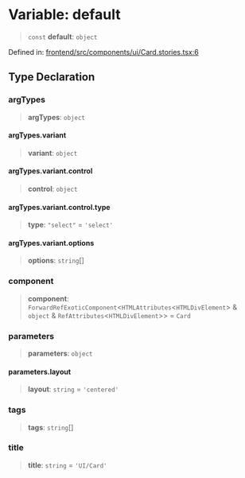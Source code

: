# Variable: default

> `const` **default**: `object`

Defined in: [frontend/src/components/ui/Card.stories.tsx:6](https://github.com/lsendel/sass/blob/ca8b2b87627589617e0de57047e1f50d53e78078/frontend/src/components/ui/Card.stories.tsx#L6)

## Type Declaration

### argTypes

> **argTypes**: `object`

#### argTypes.variant

> **variant**: `object`

#### argTypes.variant.control

> **control**: `object`

#### argTypes.variant.control.type

> **type**: `"select"` = `'select'`

#### argTypes.variant.options

> **options**: `string`[]

### component

> **component**: `ForwardRefExoticComponent`\<`HTMLAttributes`\<`HTMLDivElement`\> & `object` & `RefAttributes`\<`HTMLDivElement`\>\> = `Card`

### parameters

> **parameters**: `object`

#### parameters.layout

> **layout**: `string` = `'centered'`

### tags

> **tags**: `string`[]

### title

> **title**: `string` = `'UI/Card'`
